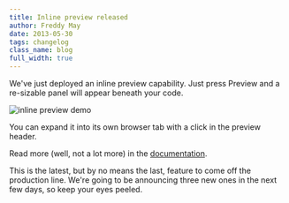 ```yaml
---
title: Inline preview released
author: Freddy May
date: 2013-05-30
tags: changelog
class_name: blog
full_width: true
---
```


We've just deployed an inline preview capability. Just press Preview and a re-sizable panel will appear beneath your code.

![inline preview demo](blog/preview-demo.png)

You can expand it into its own browser tab with a click in the preview header.

Read more (well, not a lot more) in the [documentation](/docs/ide/ide-general/inline-preview/).

This is the latest, but by no means the last, feature to come off the production line. We're going to be announcing three new ones in the next few days, so keep your eyes peeled.
